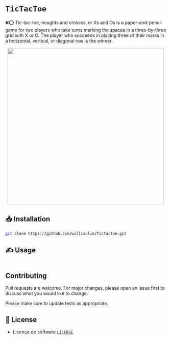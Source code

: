 # `TicTacToe`

❌⭕ Tic-tac-toe, noughts and crosses, or Xs and Os is a paper-and-pencil game for two players who take turns marking the spaces in a three-by-three grid with X or O. The player who succeeds in placing three of their marks in a horizontal, vertical, or diagonal row is the winner.

<p align="center">
  <a href="#">
    <img src="https://github.com/willianlim/TicTacToe/blob/master/tictactoe_video.gif" width="490">
  </a>
</p>

## 📥 Installation

```bash
git clone https://github.com/willianlim/TicTacToe.git
```

## ✍ Usage

```bash

```


## Contributing
Pull requests are welcome. For major changes, please open an issue first to discuss what you would like to change.

Please make sure to update tests as appropriate.

## 📝 License
- Licença de software [`LICENSE`](https://github.com/willianlim/TicTacToe/blob/master/LICENSE)
